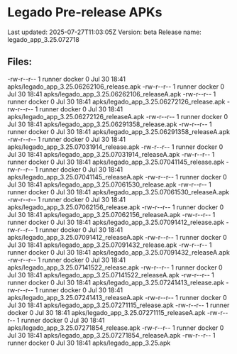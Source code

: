 # Legado Pre-release APKs
Last updated: 2025-07-27T11:03:05Z
Version: beta
Release name: legado_app_3.25.072718
## Files:
-rw-r--r-- 1 runner docker 0 Jul 30 18:41 apks/legado_app_3.25.06262106_release.apk
-rw-r--r-- 1 runner docker 0 Jul 30 18:41 apks/legado_app_3.25.06262106_releaseA.apk
-rw-r--r-- 1 runner docker 0 Jul 30 18:41 apks/legado_app_3.25.06272126_release.apk
-rw-r--r-- 1 runner docker 0 Jul 30 18:41 apks/legado_app_3.25.06272126_releaseA.apk
-rw-r--r-- 1 runner docker 0 Jul 30 18:41 apks/legado_app_3.25.06291358_release.apk
-rw-r--r-- 1 runner docker 0 Jul 30 18:41 apks/legado_app_3.25.06291358_releaseA.apk
-rw-r--r-- 1 runner docker 0 Jul 30 18:41 apks/legado_app_3.25.07031914_release.apk
-rw-r--r-- 1 runner docker 0 Jul 30 18:41 apks/legado_app_3.25.07031914_releaseA.apk
-rw-r--r-- 1 runner docker 0 Jul 30 18:41 apks/legado_app_3.25.07041145_release.apk
-rw-r--r-- 1 runner docker 0 Jul 30 18:41 apks/legado_app_3.25.07041145_releaseA.apk
-rw-r--r-- 1 runner docker 0 Jul 30 18:41 apks/legado_app_3.25.07061530_release.apk
-rw-r--r-- 1 runner docker 0 Jul 30 18:41 apks/legado_app_3.25.07061530_releaseA.apk
-rw-r--r-- 1 runner docker 0 Jul 30 18:41 apks/legado_app_3.25.07062156_release.apk
-rw-r--r-- 1 runner docker 0 Jul 30 18:41 apks/legado_app_3.25.07062156_releaseA.apk
-rw-r--r-- 1 runner docker 0 Jul 30 18:41 apks/legado_app_3.25.07091412_release.apk
-rw-r--r-- 1 runner docker 0 Jul 30 18:41 apks/legado_app_3.25.07091412_releaseA.apk
-rw-r--r-- 1 runner docker 0 Jul 30 18:41 apks/legado_app_3.25.07091432_release.apk
-rw-r--r-- 1 runner docker 0 Jul 30 18:41 apks/legado_app_3.25.07091432_releaseA.apk
-rw-r--r-- 1 runner docker 0 Jul 30 18:41 apks/legado_app_3.25.07141522_release.apk
-rw-r--r-- 1 runner docker 0 Jul 30 18:41 apks/legado_app_3.25.07141522_releaseA.apk
-rw-r--r-- 1 runner docker 0 Jul 30 18:41 apks/legado_app_3.25.07241413_release.apk
-rw-r--r-- 1 runner docker 0 Jul 30 18:41 apks/legado_app_3.25.07241413_releaseA.apk
-rw-r--r-- 1 runner docker 0 Jul 30 18:41 apks/legado_app_3.25.07271115_release.apk
-rw-r--r-- 1 runner docker 0 Jul 30 18:41 apks/legado_app_3.25.07271115_releaseA.apk
-rw-r--r-- 1 runner docker 0 Jul 30 18:41 apks/legado_app_3.25.07271854_release.apk
-rw-r--r-- 1 runner docker 0 Jul 30 18:41 apks/legado_app_3.25.07271854_releaseA.apk
-rw-r--r-- 1 runner docker 0 Jul 30 18:41 apks/legado_app_3.25.apk
